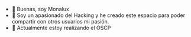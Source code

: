 - 👋 Buenas, soy Monalux
- 👀 Soy un apasionado del Hacking y he creado este espacio para poder compartir con otros usuarios mi pasión.
- 🌱 Actualmente estoy realizando el OSCP

<!---
monaluxhk/monaluxhk es un ✨ especial ✨ repositorio `README.md` (archvio) 
--->
